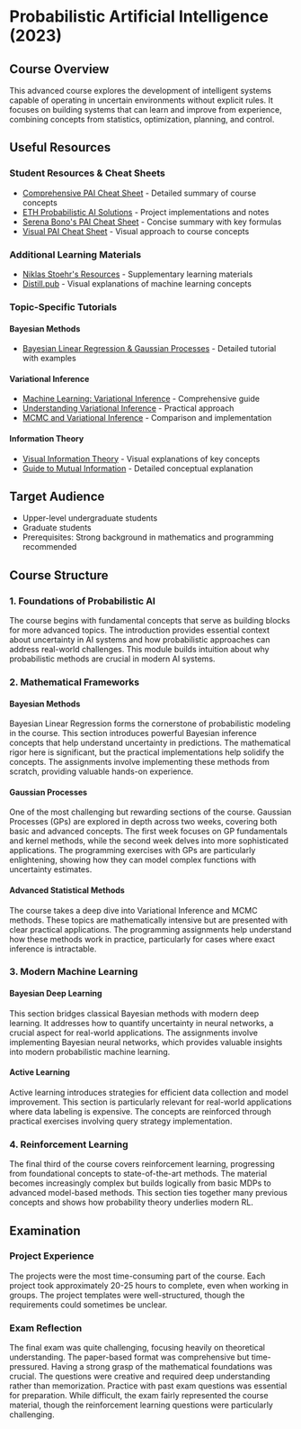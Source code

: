 # Probabilistic Artificial Intelligence (2023)

## Course Overview
This advanced course explores the development of intelligent systems capable of operating in uncertain environments without explicit rules. It focuses on building systems that can learn and improve from experience, combining concepts from statistics, optimization, planning, and control.

## Useful Resources

### Student Resources & Cheat Sheets
- [Comprehensive PAI Cheat Sheet][pai-cheat] - Detailed summary of course concepts
- [ETH Probabilistic AI Solutions][pai-solutions] - Project implementations and notes
- [Serena Bono's PAI Cheat Sheet][bono-cheat] - Concise summary with key formulas
- [Visual PAI Cheat Sheet][visual-cheat] - Visual approach to course concepts

### Additional Learning Materials
- [Niklas Stoehr's Resources][stoehr] - Supplementary learning materials
- [Distill.pub][distill] - Visual explanations of machine learning concepts

### Topic-Specific Tutorials

#### Bayesian Methods
- [Bayesian Linear Regression & Gaussian Processes][blr-gp] - Detailed tutorial with examples

#### Variational Inference
- [Machine Learning: Variational Inference][vi-guide] - Comprehensive guide
- [Understanding Variational Inference][vi-practical] - Practical approach
- [MCMC and Variational Inference][mcmc-vi] - Comparison and implementation

#### Information Theory
- [Visual Information Theory][visual-info] - Visual explanations of key concepts
- [Guide to Mutual Information][mutual-info] - Detailed conceptual explanation

## Target Audience
- Upper-level undergraduate students
- Graduate students
- Prerequisites: Strong background in mathematics and programming recommended

## Course Structure

### 1. Foundations of Probabilistic AI
The course begins with fundamental concepts that serve as building blocks for more advanced topics. The introduction provides essential context about uncertainty in AI systems and how probabilistic approaches can address real-world challenges. This module builds intuition about why probabilistic methods are crucial in modern AI systems.

### 2. Mathematical Frameworks

#### Bayesian Methods
Bayesian Linear Regression forms the cornerstone of probabilistic modeling in the course. This section introduces powerful Bayesian inference concepts that help understand uncertainty in predictions. The mathematical rigor here is significant, but the practical implementations help solidify the concepts. The assignments involve implementing these methods from scratch, providing valuable hands-on experience.

#### Gaussian Processes
One of the most challenging but rewarding sections of the course. Gaussian Processes (GPs) are explored in depth across two weeks, covering both basic and advanced concepts. The first week focuses on GP fundamentals and kernel methods, while the second week delves into more sophisticated applications. The programming exercises with GPs are particularly enlightening, showing how they can model complex functions with uncertainty estimates.

#### Advanced Statistical Methods
The course takes a deep dive into Variational Inference and MCMC methods. These topics are mathematically intensive but are presented with clear practical applications. The programming assignments help understand how these methods work in practice, particularly for cases where exact inference is intractable.

### 3. Modern Machine Learning

#### Bayesian Deep Learning
This section bridges classical Bayesian methods with modern deep learning. It addresses how to quantify uncertainty in neural networks, a crucial aspect for real-world applications. The assignments involve implementing Bayesian neural networks, which provides valuable insights into modern probabilistic machine learning.

#### Active Learning
Active learning introduces strategies for efficient data collection and model improvement. This section is particularly relevant for real-world applications where data labeling is expensive. The concepts are reinforced through practical exercises involving query strategy implementation.

### 4. Reinforcement Learning
The final third of the course covers reinforcement learning, progressing from foundational concepts to state-of-the-art methods. The material becomes increasingly complex but builds logically from basic MDPs to advanced model-based methods. This section ties together many previous concepts and shows how probability theory underlies modern RL.

## Examination

### Project Experience
The projects were the most time-consuming part of the course. Each project took approximately 20-25 hours to complete, even when working in groups. The project templates were well-structured, though the requirements could sometimes be unclear. 

### Exam Reflection
The final exam was quite challenging, focusing heavily on theoretical understanding. The paper-based format was comprehensive but time-pressured. Having a strong grasp of the mathematical foundations was crucial. The questions were creative and required deep understanding rather than memorization. Practice with past exam questions was essential for preparation. While difficult, the exam fairly represented the course material, though the reinforcement learning questions were particularly challenging.

<!-- Reference Links -->
[pai-cheat]: https://github.com/andbloch/eth-pai-cheat-sheet
[pai-solutions]: https://github.com/alextimans/eth-probabilistic-ai
[bono-cheat]: https://github.com/serenabono/Cheat-Sheets-ETH/blob/main/PAI-CheatSheet.pdf
[visual-cheat]: https://github.com/walkerchi/ETHz-Probabilistic-Artificial-Intelligence-CheatSheet
[stoehr]: https://niklas-stoehr.com/resources/
[distill]: https://distill.pub/
[blr-gp]: https://jonathan-hui.medium.com/bayesian-linear-regression-gaussian-process-with-normal-distribution-e686f7846ad1
[vi-guide]: https://jonathan-hui.medium.com/machine-learning-variational-inference-273d8e6480bb
[vi-practical]: https://fabiandablander.com/r/Variational-Inference.html
[mcmc-vi]: https://towardsdatascience.com/bayesian-inference-problem-mcmc-and-variational-inference-25a8aa9bce29
[visual-info]: https://colah.github.io/posts/2015-09-Visual-Information/#fn4
[mutual-info]: https://medium.com/swlh/a-deep-conceptual-guide-to-mutual-information-a5021031fad0
